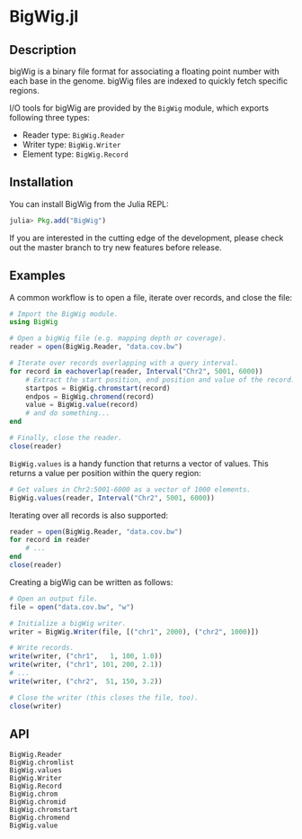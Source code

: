 # BigWig.jl


## Description

bigWig is a binary file format for associating a floating point number with each base in the genome.
bigWig files are indexed to quickly fetch specific regions.

I/O tools for bigWig are provided by the `BigWig` module, which exports following three types:
* Reader type: `BigWig.Reader`
* Writer type: `BigWig.Writer`
* Element type: `BigWig.Record`

## Installation

You can install BigWig from the Julia REPL:

```julia
julia> Pkg.add("BigWig")
```

If you are interested in the cutting edge of the development, please check out the master branch to try new features before release.

## Examples

A common workflow is to open a file, iterate over records, and close the file:
```julia
# Import the BigWig module.
using BigWig

# Open a bigWig file (e.g. mapping depth or coverage).
reader = open(BigWig.Reader, "data.cov.bw")

# Iterate over records overlapping with a query interval.
for record in eachoverlap(reader, Interval("Chr2", 5001, 6000))
    # Extract the start position, end position and value of the record.
    startpos = BigWig.chromstart(record)
    endpos = BigWig.chromend(record)
    value = BigWig.value(record)
    # and do something...
end

# Finally, close the reader.
close(reader)
```

`BigWig.values` is a handy function that returns a vector of values.
This returns a value per position within the query region:
```julia
# Get values in Chr2:5001-6000 as a vector of 1000 elements.
BigWig.values(reader, Interval("Chr2", 5001, 6000))
```

Iterating over all records is also supported:
```julia
reader = open(BigWig.Reader, "data.cov.bw")
for record in reader
    # ...
end
close(reader)
```

Creating a bigWig can be written as follows:
```julia
# Open an output file.
file = open("data.cov.bw", "w")

# Initialize a bigWig writer.
writer = BigWig.Writer(file, [("chr1", 2000), ("chr2", 1000)])

# Write records.
write(writer, ("chr1",   1, 100, 1.0))
write(writer, ("chr1", 101, 200, 2.1))
# ...
write(writer, ("chr2",  51, 150, 3.2))

# Close the writer (this closes the file, too).
close(writer)
```


## API

```@docs
BigWig.Reader
BigWig.chromlist
BigWig.values
BigWig.Writer
BigWig.Record
BigWig.chrom
BigWig.chromid
BigWig.chromstart
BigWig.chromend
BigWig.value
```
